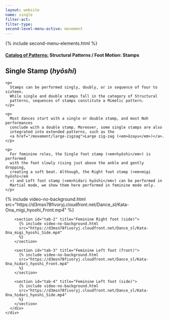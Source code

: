 ```yaml
---
layout: website
name: single
filter-act:
filter-type:
second-level-menu-active: movement
---
```


{% include second-menu-elements.html %}

<main class="page-content">
  <div class="text-container">
    <h4>
      <a href="/movement/">Catalog of Patterns:</a> Structural Patterns / Foot
      Motion: Stamps
    </h4>
    <h2>Single Stamp (<em>hyōshi</em>)</h2>

    <p>
      Stamps can be performed singly, doubly, or in sequence of four to sixteen.
      While single and double stamps fall in the category of Structural
      patterns, sequences of stamps constitute a Mimetic pattern.
    </p>

    <p>
      Most dances start with a single or double stamp, and most Noh performances
      conclude with a double stamp. Moreover, some single stamps are also
      integrated into extended patterns, such as the
      <a href="/movement/large-zigzag">Large zig-zag (<em>ōzayu</em>)</a>.
    </p>

    <p>
      For feminine roles, the Single foot stamp (<em>hyōshi</em>) is performed
      with the foot slowly rising just above the ankle and gently dropping,
      creating a soft beat. Although, the Right foot stamp (<em>migi hyōshi</em
      >) and Left foot stamp (<em>hidari hyōshi</em>) can be performed in
      Martial mode, we show them here performed in feminine mode only.
    </p>
  </div>

  <div class="tabs-container">
    <div class="tabs-container__links">
      <div class="wrapper">
        <div id="tabs"></div>
      </div>
    </div>
    <div class="tabs-container__content">
      <div class="wrapper">
        <section id="tab-1" title="Feminine Right foot (front)">
          {% include video-no-background.html
          src="https://d3msn78fivoryj.cloudfront.net/Dance_sl/Kata-Ona_migi_hyoshi_Front.mp4"
          %}
        </section>

        <section id="tab-2" title="Feminine Right foot (side)">
          {% include video-no-background.html
          src="https://d3msn78fivoryj.cloudfront.net/Dance_sl/Kata-Ona_migi_hyoshi_Side.mp4"
          %}
        </section>

        <section id="tab-3" title="Feminine Left foot (front)">
          {% include video-no-background.html
          src="https://d3msn78fivoryj.cloudfront.net/Dance_sl/Kata-Ona_hidari_hyoshi_Front.mp4"
          %}
        </section>

        <section id="tab-4" title="Feminine Left foot (side)">
          {% include video-no-background.html
          src="https://d3msn78fivoryj.cloudfront.net/Dance_sl/Kata-Ona_hidari_hyoshi_Side.mp4"
          %}
        </section>
      </div>
    </div>
  </div>
</main>
